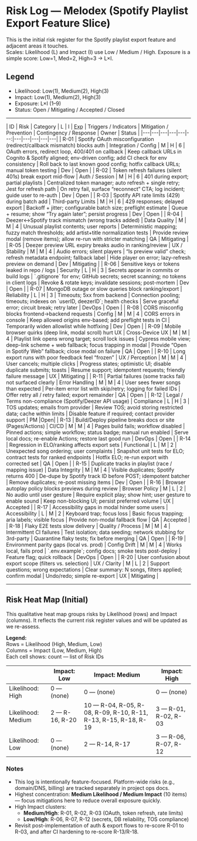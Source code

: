 # Risk Log — Melodex (Spotify Playlist Export Feature Slice)

This is the initial risk register for the Spotify playlist export feature and adjacent areas it touches.  
Scales: Likelihood (L) and Impact (I) use Low / Medium / High. Exposure is a simple score: Low=1, Med=2, High=3 → L×I.

## Legend
- Likelihood: Low(1), Medium(2), High(3)
- Impact: Low(1), Medium(2), High(3)
- Exposure: L×I (1–9)
- Status: Open / Mitigating / Accepted / Closed

---

<div class="risk-table" markdown="1">
| ID | Risk | Category | L | I | <abbr title="Exposure">Exp</abbr> | Triggers / Indicators | Mitigation / Prevention | Contingency / Response | Owner | Status |
|---|---|---|---|---|---:|---|---|---|---|---|
| R-01 | Spotify OAuth misconfiguration (redirect/callback mismatch) blocks auth | Integration / Config | M | H | 6 | OAuth errors, redirect loop, 400/401 on callback | Keep callback URLs in Cognito & Spotify aligned; env-driven config; add CI check for env consistency | Roll back to last known good config; hotfix callback URLs; manual token testing | Dev | <span class="pill open">Open</span> |
| R-02 | Token refresh failures (silent 401s) break export mid-flow | Auth / Session | M | H | 6 | 401 during export; partial playlists | Centralized token manager; auto refresh + single retry; Jest for refresh path | On retry fail, surface “reconnect” CTA; log incident; guide user to re-auth | Dev | <span class="pill open">Open</span> |
| R-03 | Spotify API rate limits (429) during batch add | Third-party Limits | M | H | 6 | 429 responses; delayed export | Backoff + jitter; configurable batch size; preflight estimate | Queue + resume; show “Try again later”; persist progress | Dev | <span class="pill open">Open</span> |
| R-04 | Deezer↔Spotify track mismatch (wrong tracks added) | Data Quality | M | M | 4 | Unusual playlist contents; user reports | Deterministic mapping; fuzzy match thresholds; add artist+title normalization tests | Provide review modal (remove items); allow re-run with stricter matching | QA | <span class="pill mitigating">Mitigating</span> |
| R-05 | Deezer preview URL expiry breaks audio in ranking/review | UX / Stability | M | M | 4 | Audio errors; silent players | “Is preview valid” check; refresh metadata endpoint; fallback label | Hide player on error; lazy-refresh preview on demand | Dev | <span class="pill mitigating">Mitigating</span> |
| R-06 | Sensitive keys or tokens leaked in repo / logs | Security | L | H | 3 | Secrets appear in commits or build logs | `.gitignore` for env; GitHub secrets; secret scanning; no tokens in client logs | Revoke & rotate keys; invalidate sessions; post-mortem | Dev | <span class="pill open">Open</span> |
| R-07 | MongoDB outage or slow queries block ranking/export | Reliability | L | H | 3 | Timeouts; 5xx from backend | Connection pooling; timeouts; indexes on `userID, deezerID`; health checks | Serve graceful error; circuit break; retry later | DevOps | <span class="pill open">Open</span> |
| R-08 | CORS misconfig blocks frontend→backend requests | Config | M | M | 4 | CORS errors in console | Keep allowed origins env-based; add preflight tests in CI | Temporarily widen allowlist while hotfixing | Dev | <span class="pill open">Open</span> |
| R-09 | Mobile browser quirks (deep link, modal scroll) hurt UX | Cross-Device UX | M | M | 4 | Playlist link opens wrong target; scroll lock issues | Cypress mobile view; deep-link scheme + web fallback; focus trapping in modal | Provide “Open in Spotify Web” fallback; close modal on failure | QA | <span class="pill open">Open</span> |
| R-10 | Long export runs with poor feedback feel “frozen” | UX / Perception | M | M | 4 | User cancels; multiple clicks | Progress states; optimistic UI; disable duplicate submits; toasts | Resume support; idempotent requests; friendly failure message | UX | <span class="pill mitigating">Mitigating</span> |
| R-11 | Partial failures (some tracks fail) not surfaced clearly | Error Handling | M | M | 4 | User sees fewer songs than expected | Per-item error list with skip/retry; logging for failed IDs | Offer retry all / retry failed; export remainder | QA | <span class="pill open">Open</span> |
| R-12 | Legal / Terms non-compliance (Spotify/Deezer API usage) | Compliance | L | H | 3 | TOS updates; emails from provider | Review TOS; avoid storing restricted data; cache within limits | Disable feature if required; contact provider support | PM |<span class="pill open">Open</span>|
| R-13 | Build/Deploy pipeline breaks docs or site (Pages/Actions) | CI/CD | M | M | 4 | Pages build fails; workflow disabled | Pinned actions; simple workflow; status badge; manual run enabled | Serve local docs; re-enable Actions; restore last good run | DevOps | <span class="pill open">Open</span> |
| R-14 | Regression in ELO/ranking affects export sets | Functional | L | M | 2 | Unexpected song ordering; user complaints | Snapshot unit tests for ELO; contract tests for ranked endpoints | Hotfix ELO; re-run export with corrected set | QA | <span class="pill open">Open</span> |
| R-15 | Duplicate tracks in playlist (race / mapping issue) | Data Integrity | M | M | 4 | Visible duplicates; Spotify returns 400 | De-dupe by Spotify track ID before POST; idempotent batcher | Remove duplicates; re-post missing items | Dev | <span class="pill open">Open</span> |
| R-16 | Browser autoplay policy blocks previews during review | Browser Policy | M | L | 2 | No audio until user gesture | Require explicit play; show hint; user gesture to enable sound | Keep non-blocking UI; persist preferred volume | UX | <span class="pill accepted">Accepted</span> |
| R-17 | Accessibility gaps in modal hinder some users | Accessibility | L | M | 2 | Keyboard trap; focus loss | Basic focus trapping; aria labels; visible focus | Provide non-modal fallback flow | QA | <span class="pill accepted">Accepted</span> |
| R-18 | Flaky E2E tests slow delivery | Quality / Process | M | M | 4 | Intermittent CI failures | Test isolation; data seeding; network stubbing for 3rd-party | Quarantine flaky tests; fix before merging | QA | <span class="pill open">Open</span> |
| R-19 | Environment parity gaps (local vs. prod) | Config Drift | M | M | 4 | Works local, fails prod | `.env.example`; config docs; smoke tests post-deploy | Feature flag; quick rollback | DevOps | <span class="pill open">Open</span> |
| R-20 | User confusion about export scope (filters vs. selection) | UX / Clarity | M | L | 2 | Support questions; wrong expectations | Clear summary: N songs, filters applied; confirm modal | Undo/redo; simple re-export | UX | <span class="pill mitigating">Mitigating</span> |
</div>

---

## Risk Heat Map (Initial)

This qualitative heat map groups risks by Likelihood (rows) and Impact (columns). It reflects the current risk register values and will be updated as we re-assess.

**Legend:**  
Rows = Likelihood (High, Medium, Low)  
Columns = Impact (Low, Medium, High)  
Each cell shows: count — list of Risk IDs

|                 | Impact: Low | Impact: Medium | Impact: High |
|-----------------|-------------|----------------|--------------|
| Likelihood: High | 0 — (none) | 0 — (none)     | 0 — (none)   |
| Likelihood: Medium | 2 — R-16, R-20 | 10 — R-04, R-05, R-08, R-09, R-10, R-11, R-13, R-15, R-18, R-19 | 3 — R-01, R-02, R-03 |
| Likelihood: Low | 0 — (none) | 2 — R-14, R-17 | 3 — R-06, R-07, R-12 |

### Notes
- This log is intentionally feature-focused. Platform-wide risks (e.g., domain/DNS, billing) are tracked separately in project ops docs.
- Highest concentration: **Medium Likelihood / Medium Impact** (10 items) — focus mitigations here to reduce overall exposure quickly.
- High Impact clusters:  
  - **Medium/High**: R-01, R-02, R-03 (OAuth, token refresh, rate limits)  
  - **Low/High**: R-06, R-07, R-12 (secrets, DB reliability, TOS compliance)
- Revisit post-implementation of auth & export flows to re-score R-01 to R-03, and after CI hardening to re-score R-13/R-18.


